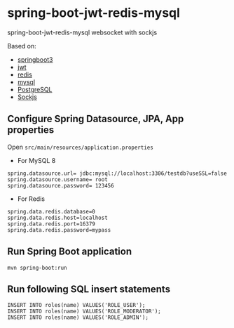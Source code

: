 # spring-boot-jwt-redis-mysql
spring-boot-jwt-redis-mysql websocket with sockjs

Based on:

* [springboot3](https://spring.io/projects/spring-boot)
* [jwt](https://bezkoder.com/angular-spring-boot-jwt-auth/)
* [redis](https://redis.io/)
* [mysql](https://dev.mysql.com/doc/)
* [PostgreSQL](https://www.postgresql.org/docs/)
* [Sockjs](https://spring.io/guides/gs/messaging-stomp-websocket/)

## Configure Spring Datasource, JPA, App properties
Open `src/main/resources/application.properties`
- For MySQL 8
```
spring.datasource.url= jdbc:mysql://localhost:3306/testdb?useSSL=false
spring.datasource.username= root
spring.datasource.password= 123456
```
- For Redis
```
spring.data.redis.database=0
spring.data.redis.host=localhost
spring.data.redis.port=16379
spring.data.redis.password=mypass
```
## Run Spring Boot application
```
mvn spring-boot:run
```

## Run following SQL insert statements
```
INSERT INTO roles(name) VALUES('ROLE_USER');
INSERT INTO roles(name) VALUES('ROLE_MODERATOR');
INSERT INTO roles(name) VALUES('ROLE_ADMIN');
```
